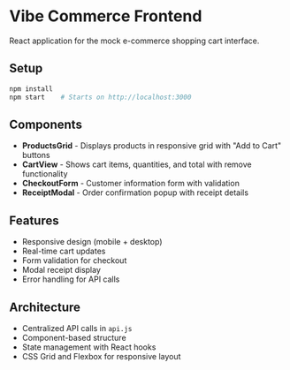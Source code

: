 # Vibe Commerce Frontend

React application for the mock e-commerce shopping cart interface.

## Setup
```bash
npm install
npm start    # Starts on http://localhost:3000
```

## Components
- **ProductsGrid** - Displays products in responsive grid with "Add to Cart" buttons
- **CartView** - Shows cart items, quantities, and total with remove functionality  
- **CheckoutForm** - Customer information form with validation
- **ReceiptModal** - Order confirmation popup with receipt details

## Features
- Responsive design (mobile + desktop)
- Real-time cart updates
- Form validation for checkout
- Modal receipt display
- Error handling for API calls

## Architecture
- Centralized API calls in `api.js`
- Component-based structure
- State management with React hooks
- CSS Grid and Flexbox for responsive layout